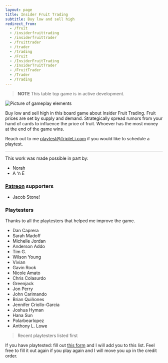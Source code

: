 ```yaml
---
layout: page
title: Insider Fruit Trading
subtitle: Buy low and sell high
redirect_from:
  - /fruit
  - /insiderfruittrading
  - /insiderfruittrader
  - /fruittrader
  - /trader
  - /trading
  - /Fruit
  - /InsiderFruitTrading
  - /InsiderTruitTrader
  - /FruitTrader
  - /Trader
  - /Trading
---
```


> **NOTE** 
> This table top game is in active development. 

![Picture of gameplay elements](/assets/img/Insider-Fruit-Trading_Game-pieces2.JPG)

Buy low and sell high in this board game about Insider Fruit Trading. Fruit prices are set by supply and demand. Strategically spread rumors from your hand of cards to influence the price of fruit. Whoever has the most money at the end of the game wins.

Reach out to me <playtest@TripleLi.com> if you would like to schedule a playtest.

___
This work was made possible in part by:

* Norah
* A ‘n E

### [Patreon](https://patreon.com/TripleLi) supporters

* Jacob Stone!

### Playtesters

Thanks to all the playtesters that helped me improve the game.

* Dan Caprera 
* Sarah Madoff
* Michelle Jordan 
* Anderson Addo
* Tim G.
* Wilson Young
* Vivian
* Gavin Rook
* Nicole Amato
* Chris Colasurdo
* Greenjack
* Jon Perry
* John Carimando
* Brian Quiñones
* Jennifer Criollo-Garcia 
* Joshua Hyman
* Hana Sun
* Polarbearlopez 
* Anthony L. Lowe

> Recent playtesters listed first

If you have playtested: fill out [this form](https://forms.gle/fdDuG1Amtx1wXTn28) and I will add you to this list. Feel free to fill it out again if you play again and I will move you up in the credit order.
